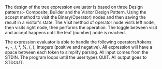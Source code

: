 The design of the tree expression evaluator is based on three Design patterns:- Composite, Builder and the Visitor Design Pattern.
Using the accept method to visit the Binary(Operator) nodes and then saving the result in a visitor's state. The Visit method of operator node visits left node, then visits right node, then performs the operation. The toggle between visit and accept happens until the leaf (number) node is reached.

The expression evaluator is able to handle the following operators/tokens: +, -, /, *, %, (, ), integers (positive and negative). All expression will have a space between each token to simplify parsing. All input comes from the STDIN. The program loops until the user types QUIT. All output goes to STDOUT.
